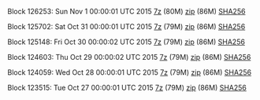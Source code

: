 Block 126253: Sun Nov  1 00:00:01 UTC 2015 [7z](https://transfer.sh/JqqMR/bootstrap.dat.20151101.7z) (80M) [zip](https://transfer.sh/xokrQ/bootstrap.dat.20151101.zip) (86M) [SHA256](https://transfer.sh/1cIiOH/sha256.txt)

Block 125702: Sat Oct 31 00:00:01 UTC 2015 [7z](https://transfer.sh/19kxZy/bootstrap.dat.20151031.7z) (79M) [zip](https://transfer.sh/4RwNj/bootstrap.dat.20151031.zip) (86M) [SHA256](https://transfer.sh/1aCr3o/sha256.txt)

Block 125148: Fri Oct 30 00:00:02 UTC 2015 [7z](https://transfer.sh/pX9B7/bootstrap.dat.20151030.7z) (79M) [zip](https://transfer.sh/f6Xud/bootstrap.dat.20151030.zip) (86M) [SHA256](https://transfer.sh/YhOgP/sha256.txt)

Block 124603: Thu Oct 29 00:00:02 UTC 2015 [7z](https://transfer.sh/16rXnX/bootstrap.dat.20151029.7z) (79M) [zip](https://transfer.sh/1gTblF/bootstrap.dat.20151029.zip) (86M) [SHA256](https://transfer.sh/zbRyT/sha256.txt)

Block 124059: Wed Oct 28 00:00:01 UTC 2015 [7z](https://transfer.sh/owaAn/bootstrap.dat.20151028.7z) (79M) [zip](https://transfer.sh/pCPZs/bootstrap.dat.20151028.zip) (86M) [SHA256](https://transfer.sh/Or0rh/sha256.txt)

Block 123515: Tue Oct 27 00:00:01 UTC 2015 [7z](https://transfer.sh/Uzoas/bootstrap.dat.20151027.7z) (79M) [zip](https://transfer.sh/9hNSJ/bootstrap.dat.20151027.zip) (86M) [SHA256](https://transfer.sh/6jSTs/sha256.txt)
